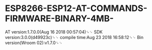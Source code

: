 # ESP8266-ESP12-AT-COMMANDS-FIRMWARE-BINARY-4MB-

AT version:1.7.0.0(Aug 16 2018 00:57:04)␍␊
SDK version:3.0.0(d49923c)␍␊
compile time:Aug 23 2018 16:58:12␍␊
Bin version(Wroom 02):v1.7.0␍␊
